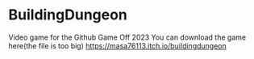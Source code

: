 # BuildingDungeon
Video game for the Github Game Off 2023
You can download the game here(the file is too big)
https://masa76113.itch.io/buildingdungeon
